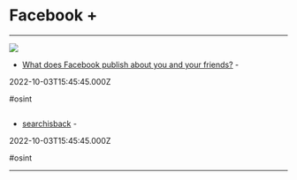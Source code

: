 # Facebook +

---

![](https://rdl.ink/render/http%3A%2F%2Fzesty.ca%2Ffacebook)

- [What does Facebook publish about you and your friends?](http://zesty.ca/facebook) - 

2022-10-03T15:45:45.000Z

#osint

![]()

- [searchisback](https://searchisback.com) - 

2022-10-03T15:45:45.000Z

#osint

---

